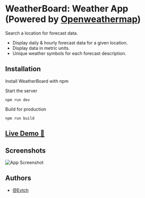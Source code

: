 # WeatherBoard: Weather App (Powered by [Openweathermap](https://openweathermap.org/))

Search a location for forecast data.

- Display daily & hourly forecast data for a given location.
- Display data in metric units.
- Unique weather symbols for each forecast description.

## Installation

Install WeatherBoard with npm

Start the server

```
npm run dev
```

Build for production

```
npm run build
```

## [Live Demo 🚀](https://eytch.github.io/Weather-Board/)

## Screenshots

![App Screenshot](./src/assets/ScreenShot.png)

## Authors

- [@Eytch](https://www.github.com/Eytch)
